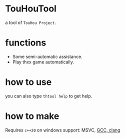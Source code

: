 # TouHouTool
a tool of `TouHou Project`.

# functions
* Some semi-automatic assistance.
* Play thxx game automatically.

# how to use
you can also type `thtool help` to get help.

# how to make
Requires `c++20` on windows
support: MSVC, [GCC, clang](https://github.com/Mq-b/Loser-HomeWork/releases/tag/cppstuff)

